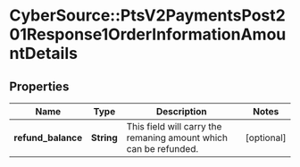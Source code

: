 # CyberSource::PtsV2PaymentsPost201Response1OrderInformationAmountDetails

## Properties
Name | Type | Description | Notes
------------ | ------------- | ------------- | -------------
**refund_balance** | **String** | This field will carry the remaning amount which can be refunded.  | [optional] 


